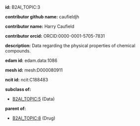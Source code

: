 **id:** B2AI_TOPIC:3

**contributor github name:** caufieldjh

**contributor name:** Harry Caufield

**contributor orcid:** ORCID:0000-0001-5705-7831

**description:** Data regarding the physical properties of chemical compounds.

**edam id:** edam.data:1086

**mesh id:** mesh:D000080911

**ncit id:** ncit:C188483

**subclass of:**

- [B2AI_TOPIC:5](../topics/Data.markdown) (Data)

**parent of:**

- [B2AI_TOPIC:8](../topics/Drug.markdown) (Drug)
